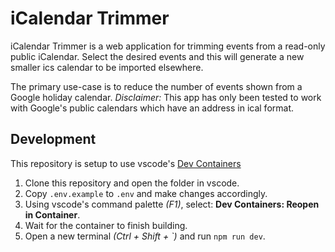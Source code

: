 # iCalendar Trimmer

iCalendar Trimmer is a web application for trimming events from a read-only public iCalendar. Select the desired events and this will generate a new smaller ics calendar to be imported elsewhere.

The primary use-case is to reduce the number of events shown from a Google holiday calendar. _Disclaimer:_ This app has only been tested to work with Google's public calendars which have an address in ical format.

## Development

This repository is setup to use vscode's [Dev Containers](https://code.visualstudio.com/docs/remote/containers)

1. Clone this repository and open the folder in vscode.
2. Copy `.env.example` to `.env` and make changes accordingly.
3. Using vscode's command palette _(F1)_, select: **Dev Containers: Reopen in Container**.
4. Wait for the container to finish building.
5. Open a new terminal _(Ctrl + Shift + \`)_ and run `npm run dev`.
